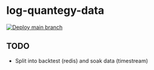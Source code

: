 # log-quantegy-data
[![Deploy main branch](https://github.com/quantegytrading/log-quantegy-data/actions/workflows/sls-deploy.yml/badge.svg)](https://github.com/quantegytrading/log-quantegy-data/actions/workflows/sls-deploy.yml)

## TODO
- Split into backtest (redis) and soak data (timestream)
